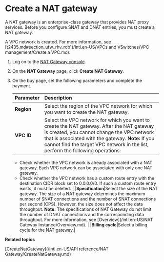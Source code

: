 # Create a NAT gateway

A NAT gateway is an enterprise-class gateway that provides NAT proxy services. Before you configure SNAT and DNAT entries, you must create a NAT gateway.

A VPC network is created. For more information, see [t2435.md\#section\_ufw\_rhv\_rdb](/intl.en-US/VPCs and VSwitches/VPC management/Create a VPC.md).

1.  Log on to the [NAT Gateway console](https://vpc.console.aliyun.com/nat).

2.  On the **NAT Gateway** page, click **Create NAT Gateway**.

3.  On the buy page, set the following parameters and complete the payment.

    |Parameter|Description|
    |:--------|:----------|
    |**Region**|Select the region of the VPC network for which you want to create the NAT gateway.|
    |**VPC ID**|Select the VPC network for which you want to create the NAT gateway. After the NAT gateway is created, you cannot change the VPC network that is associated with the gateway. **Note:** If you cannot find the target VPC network in the list, perform the following operations:

    -   Check whether the VPC network is already associated with a NAT gateway. Each VPC network can be associated with only one NAT gateway.
    -   Check whether the VPC network has a custom route entry with the destination CIDR block set to 0.0.0.0/0. If such a custom route entry exists, it must be deleted. |
    |**Specification**|Select the size of the NAT gateway. The size of a NAT gateway determines the maximum number of SNAT connections and the number of SNAT connections per second \(CPS\). However, the size does not affect the data throughput. **Note:** The specifications of NAT Gateway do not limit the number of DNAT connections and the corresponding data throughput. For more information, see [Overview](/intl.en-US/NAT Gateway Instance/Overview.md). |
    |**Billing cycle**|Select a billing cycle for the NAT gateway.|


**Related topics**  


[CreateNatGateway](/intl.en-US/API reference/NAT Gateway/CreateNatGateway.md)

